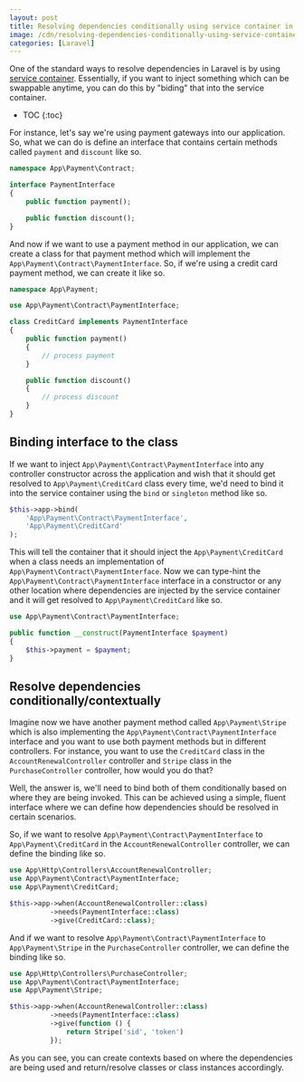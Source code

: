 ```yaml
---
layout: post
title: Resolving dependencies conditionally using service container in Laravel
image: /cdn/resolving-dependencies-conditionally-using-service-container-in-laravel.png
categories: [Laravel]
---
```


One of the standard ways to resolve dependencies in Laravel is by using [service container](https://laravel.com/docs/8.x/container). Essentially, if you want to inject something which can be swappable anytime, you can do this by "biding" that into the service container.

* TOC
{:toc}

For instance, let's say we're using payment gateways into our application. So, what we can do is define an interface that contains certain methods called `payment` and `discount` like so.

```php
namespace App\Payment\Contract;

interface PaymentInterface
{
    public function payment();

    public function discount();
}
```

And now if we want to use a payment method in our application, we can create a class for that payment method which will implement the `App\Payment\Contract\PaymentInterface`. So, if we're using a credit card payment method, we can create it like so.

```php
namespace App\Payment;

use App\Payment\Contract\PaymentInterface;

class CreditCard implements PaymentInterface
{
    public function payment()
    {
        // process payment
    }

    public function discount()
    {
        // process discount
    }
}
```

## Binding interface to the class

If we want to inject `App\Payment\Contract\PaymentInterface` into any controller constructor across the application and wish that it should get resolved to `App\Payment\CreditCard` class every time, we'd need to bind it into the service container using the `bind` or `singleton` method like so.

```php
$this->app->bind(
    'App\Payment\Contract\PaymentInterface',
    'App\Payment\CreditCard'
);
```

This will tell the container that it should inject the `App\Payment\CreditCard` when a class needs an implementation of `App\Payment\Contract\PaymentInterface`. Now we can type-hint the `App\Payment\Contract\PaymentInterface` interface in a constructor or any other location where dependencies are injected by the service container and it will get resolved to `App\Payment\CreditCard` like so.

```php
use App\Payment\Contract\PaymentInterface;

public function __construct(PaymentInterface $payment)
{
    $this->payment = $payment;
}
```

## Resolve dependencies conditionally/contextually

Imagine now we have another payment method called `App\Payment\Stripe` which is also implementing the `App\Payment\Contract\PaymentInterface` interface and you want to use both payment methods but in different controllers. For instance, you want to use the `CreditCard` class in the `AccountRenewalController` controller and `Stripe` class in the `PurchaseController` controller, how would you do that?

Well, the answer is, we'll need to bind both of them conditionally based on where they are being invoked. This can be achieved using a simple, fluent interface where we can define how dependencies should be resolved in certain scenarios.

So, if we want to resolve `App\Payment\Contract\PaymentInterface` to `App\Payment\CreditCard` in the `AccountRenewalController` controller, we can define the binding like so.

```php
use App\Http\Controllers\AccountRenewalController;
use App\Payment\Contract\PaymentInterface;
use App\Payment\CreditCard;

$this->app->when(AccountRenewalController::class)
          ->needs(PaymentInterface::class)
          ->give(CreditCard::class);
```

And if we want to resolve `App\Payment\Contract\PaymentInterface` to `App\Payment\Stripe` in the `PurchaseController` controller, we can define the binding like so.

```php
use App\Http\Controllers\PurchaseController;
use App\Payment\Contract\PaymentInterface;
use App\Payment\Stripe;

$this->app->when(AccountRenewalController::class)
          ->needs(PaymentInterface::class)
          ->give(function () {
              return Stripe('sid', 'token')
          });
```

As you can see, you can create contexts based on where the dependencies are being used and return/resolve classes or class instances accordingly.